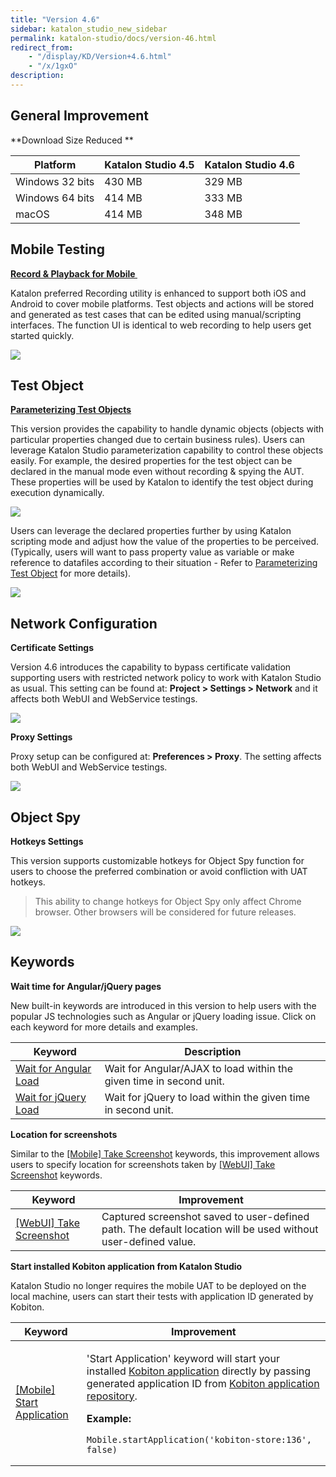 ```yaml
---
title: "Version 4.6"
sidebar: katalon_studio_new_sidebar
permalink: katalon-studio/docs/version-46.html
redirect_from:
    - "/display/KD/Version+4.6.html"
    - "/x/1gxO"
description:
---
```

General Improvement
-------------------

**Download Size Reduced **

| Platform | Katalon Studio 4.5 | Katalon Studio 4.6 |
| --- | --- | --- |
| Windows 32 bits | 430 MB | 329 MB |
| Windows 64 bits | 414 MB | 333 MB |
| macOS | 414 MB | 348 MB |

Mobile Testing
--------------

**[Record & Playback for Mobile ](/display/KD/Recording+Mobile+Test)**

Katalon preferred Recording utility is enhanced to support both iOS and Android to cover mobile platforms. Test objects and actions will be stored and generated as test cases that can be edited using manual/scripting interfaces. The function UI is identical to web recording to help users get started quickly.  

![](../../images/katalon-studio/docs/version-46/record_mobile.png)

Test Object
-----------

**[Parameterizing Test Objects](/display/KD/Manage+Test+Object#ManageTestObject-ParameterizingTestObject)**

This version provides the capability to handle dynamic objects (objects with particular properties changed due to certain business rules). Users can leverage Katalon Studio parameterization capability to control these objects easily.
For example, the desired properties for the test object can be declared in the manual mode even without recording & spying the AUT. These properties will be used by Katalon to identify the test object during execution dynamically.

![](../../images/katalon-studio/docs/version-46/1.declare-dynamic-object.png)

Users can leverage the declared properties further by using Katalon scripting mode and adjust how the value of the properties to be perceived. (Typically, users will want to pass property value as variable or make reference to datafiles according to their situation - Refer to [Parameterizing Test Object](/display/KD/Manage+Test+Object#ManageTestObject-ParameterizingTestObject) for more details).

![](../../images/katalon-studio/docs/version-46/image2017-5-18-113A493A17.png)

Network Configuration
---------------------

**Certificate Settings**

Version 4.6 introduces the capability to bypass certificate validation supporting users with restricted network policy to work with Katalon Studio as usual. This setting can be found at: **Project > Settings > Network** and it affects both WebUI and WebService testings.

![](../../images/katalon-studio/docs/version-46/image2017-5-21-203A343A16.png)

**Proxy Settings**

Proxy setup can be configured at: **Preferences > Proxy**. The setting affects both WebUI and WebService testings. 

![](../../images/katalon-studio/docs/version-46/image2017-5-18-113A523A43.png)

Object Spy
----------

**Hotkeys Settings**

This version supports customizable hotkeys for Object Spy function for users to choose the preferred combination or avoid confliction with UAT hotkeys. 

> This ability to change hotkeys for Object Spy only affect Chrome browser. Other browsers will be considered for future releases.


![](../../images/katalon-studio/docs/version-46/image2017-5-28-93A383A40.png)

Keywords
--------

**Wait time for Angular/jQuery pages**

New built-in keywords are introduced in this version to help users with the popular JS technologies such as Angular or jQuery loading issue. Click on each keyword for more details and examples. 

| Keyword | Description |
| --- | --- |
| [Wait for Angular Load](/display/KD/%5BWebUI%5D+Wait+For+Angular+Load) | Wait for Angular/AJAX to load within the given time in second unit. |
| [Wait for jQuery Load](/display/KD/%5BWebUI%5D+Wait+for+jQuery+Load) | Wait for jQuery to load within the given time in second unit. |

**Location for screenshots**

Similar to the [\[Mobile\] Take Screenshot](/x/WpQY) keywords, this improvement allows users to specify location for screenshots taken by [\[WebUI\] Take Screenshot](/display/KD/%5BWebUI%5D+Take+Screenshot) keywords.

| Keyword | Improvement |
| --- | --- |
| [\[WebUI\] Take Screenshot](/display/KD/%5BWebUI%5D+Take+Screenshot) | Captured screenshot saved to user-defined path. The default location will be used without user-defined value. |

**Start installed Kobiton application from Katalon Studio**

Katalon Studio no longer requires the mobile UAT to be deployed on the local machine, users can start their tests with application ID generated by Kobiton. 

<table><thead><tr><th>Keyword</th><th>Improvement</th></tr></thead><tbody><tr><td><a href="/display/KD/%5BMobile%5D+Start+Application" rel="nofollow">[Mobile] Start Application</a></td><td><p>'Start Application' keyword will start your installed <a class="external-link" href="http://docs.kobiton.com/display/DOC/App+repository" rel="nofollow">Kobiton application</a> directly by passing generated application ID from <a class="external-link" href="http://docs.kobiton.com/display/DOC/App+repository" rel="nofollow">Kobiton application repository</a>.</p><p><strong>Example:</strong></p><pre><code class="language-groovy">Mobile.startApplication('kobiton-store:136', false)</code></pre></td></tr></tbody></table>